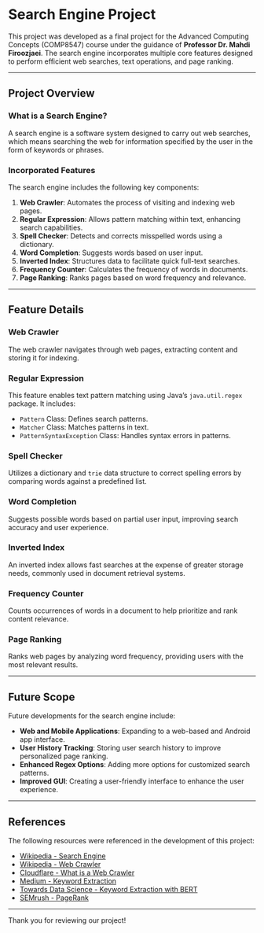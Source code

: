 
# Search Engine Project

This project was developed as a final project for the Advanced Computing Concepts (COMP8547) course under the guidance of **Professor Dr. Mahdi Firoozjaei**. The search engine incorporates multiple core features designed to perform efficient web searches, text operations, and page ranking.

---

## Project Overview

### What is a Search Engine?

A search engine is a software system designed to carry out web searches, which means searching the web for information specified by the user in the form of keywords or phrases.

### Incorporated Features

The search engine includes the following key components:

1. **Web Crawler**: Automates the process of visiting and indexing web pages.
2. **Regular Expression**: Allows pattern matching within text, enhancing search capabilities.
3. **Spell Checker**: Detects and corrects misspelled words using a dictionary.
4. **Word Completion**: Suggests words based on user input.
5. **Inverted Index**: Structures data to facilitate quick full-text searches.
6. **Frequency Counter**: Calculates the frequency of words in documents.
7. **Page Ranking**: Ranks pages based on word frequency and relevance.

---

## Feature Details

### Web Crawler
The web crawler navigates through web pages, extracting content and storing it for indexing.

### Regular Expression
This feature enables text pattern matching using Java’s `java.util.regex` package. It includes:
- `Pattern` Class: Defines search patterns.
- `Matcher` Class: Matches patterns in text.
- `PatternSyntaxException` Class: Handles syntax errors in patterns.

### Spell Checker
Utilizes a dictionary and `trie` data structure to correct spelling errors by comparing words against a predefined list.

### Word Completion
Suggests possible words based on partial user input, improving search accuracy and user experience.

### Inverted Index
An inverted index allows fast searches at the expense of greater storage needs, commonly used in document retrieval systems.

### Frequency Counter
Counts occurrences of words in a document to help prioritize and rank content relevance.

### Page Ranking
Ranks web pages by analyzing word frequency, providing users with the most relevant results.

---

## Future Scope

Future developments for the search engine include:
- **Web and Mobile Applications**: Expanding to a web-based and Android app interface.
- **User History Tracking**: Storing user search history to improve personalized page ranking.
- **Enhanced Regex Options**: Adding more options for customized search patterns.
- **Improved GUI**: Creating a user-friendly interface to enhance the user experience.

---


## References

The following resources were referenced in the development of this project:
- [Wikipedia - Search Engine](https://en.wikipedia.org/wiki/Search_engine)
- [Wikipedia - Web Crawler](https://en.wikipedia.org/wiki/Web_crawler)
- [Cloudflare - What is a Web Crawler](https://www.cloudflare.com/en-ca/learning/bots/what-is-a-web-crawler/)
- [Medium - Keyword Extraction](https://medium.com/nerd-for-tech/keyword-extraction-applications-and-tools-193ff7758cc7)
- [Towards Data Science - Keyword Extraction with BERT](https://towardsdatascience.com/keyword-extraction-with-bert-724efca412ea)
- [SEMrush - PageRank](https://www.semrush.com/blog/pagerank/)

---

Thank you for reviewing our project!

